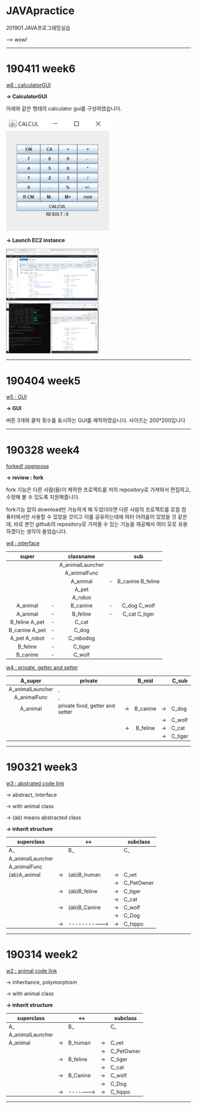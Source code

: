 # JAVApractice
201901 JAVA프로그래밍실습

--> wow!

---------------------------------------
# 190411 week6

[w6 : calculatorGUI](https://github.com/sha-pizza/JAVApractice/tree/master/w6gui)

**→ CalculatorGUI**

아래와 같은 형태의 calculator gui를 구성하였습니다.

 <img src="/img/w6calcul.PNG">


**→ Launch EC2 instance**

<img src="/img/w6ec2inst1.png" width="50%">

<img src="/img/w6ec2inst2.png" width="50%">

---------------------------------------
# 190404 week5

[w5 : GUI](https://github.com/sha-pizza/JAVApractice/tree/master/w5gui)

**→ GUI**

버튼 3개와 클릭 횟수를 표시하는 GUI를 제작하였습니다. 사이즈는 200*200입니다

---------------------------------------
# 190328 week4 

[forked! openpose](https://github.com/sha-pizza/openpose)

**→ review : fork**

fork 기능은 다른 사람(들)이 제작한 프로젝트를 저의 repository로 가져와서 편집하고, 수정해 볼 수 있도록 지원해줍니다. 

fork기능 없이 download만 가능하게 해 두었더라면 다른 사람의 프로젝트를 로컬 컴퓨터에서만 사용할 수 있었을 것이고 이를 공유하는데에 여러 어려움이 있었을 것 같은데, 바로 본인 github의 repository로 가져올 수 있는 기능을 제공해서 여러 모로 유용하겠다는 생각이 들었습니다.


[w4 : interface](https://github.com/sha-pizza/JAVApractice/tree/master/w4interface)

|      super     |   |     classname    |   |        sub        |
|:--------------:|---|:----------------:|---|:-----------------:|
|                |   | A_animalLauncher |   |                   |
|                |   | A_animalFunc     |   |                   |
|                |   | A_animal         | - | B_canine B_feline |
|                |   | A_pet            |   |                   |
|                |   | A_robot          |   |                   |
| A_animal       | - | B_canine         | - | C_dog C_wolf      |
| A_animal       | - | B_feline         | - | C_cat C_tiger     |
| B_feline A_pet | - | C_cat            |   |                   |
| B_canine A_pet | - | C_dog            |   |                   |
| A_pet A_robot  | - | C_robodog        |   |                   |
| B_feline       | - | C_tiger          |   |                   |
| B_canine       | - | C_wolf           |   |                   |

[w4 : private, getter and setter](https://github.com/sha-pizza/JAVApractice/tree/master/w4privategetset)

|      A_super     | private                         |    |   B_mid  |    | C_sub   |
|:----------------:|---------------------------------|----|:--------:|----|---------|
| A_animalLauncher | ,                               |    |          |    |         |
| A_animalFunc     | ,                               |    |          |    |         |
| A_animal         | private food, getter and setter | -> | B_canine | -> | C_dog   |
|                  |                                 |    |          | -> | C_wolf  |
|                  |                                 | -> | B_feline | -> | C_cat   |
|                  |                                 |    |          | -> | C_tiger |

---------------------------------------
# 190321 week3

[w3 : abstrated code link](https://github.com/sha-pizza/JAVApractice/tree/master/w3abstracted)

→ abstract, interface

→ with animal class

→ (ab) means abstracted class

**→ inherit structure**

| superclass       |    | <->          |    | subclass   |
|------------------|----|--------------|----|------------|
| A_               |    | B_           |    | C_         |
| A_animalLauncher |    |              |    |            |
| A_animalFunc     |    |              |    |            |
| (ab)A_animal     | -> | (ab)B_human  | -> | C_vet      |
|                  |    |              | -> | C_PetOwner |
|                  | -> | (ab)B_feline | -> | C_tiger    |
|                  |    |              | -> | C_cat      |
|                  | -> | (ab)B_Canine | -> | C_wolf     |
|                  |    |              | -> | C_Dog      |
|                  | -> | -----------> | -> | C_hippo    |

---------------------------------------
# 190314 week2 

[w2 : animal code link](https://github.com/sha-pizza/JAVApractice/tree/master/w2_animal)

→ inheritance, polymorphism

→ with animal class

**→ inherit structure**

| superclass       |    | <->      |    | subclass   |
|------------------|----|----------|----|------------|
| A_               |    | B_       |    | C_         |
| A_animalLauncher |    |          |    |            |
| A_animal         | -> | B_human  | -> | C_vet      |
|                  |    |          | -> | C_PetOwner |
|                  | -> | B_feline | -> | C_tiger    |
|                  |    |          | -> | C_cat      |
|                  | -> | B_Canine | -> | C_wolf     |
|                  |    |          | -> | C_Dog      |
|                  | -> | -------> | -> | C_hippo    |



---------------------------------------
